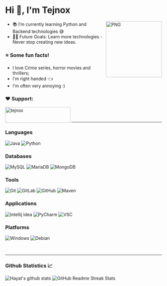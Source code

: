 # Hi 👋, I'm Tejnox
<img align="right" alt="PNG" height="180px" src="https://i.imgur.com/Z852S1Y.png" />

- 📚 I’m currently learning Python and Backend technologies 😅
- 💪🏼 Future Goals: Learn more technologies - Never stop creating new ideas.

### :star: Some fun facts!
 - I love Crime series, horror movies and thrillers;
 - I'm right handed  :point_left: 
 - I'm often very annoying :)

<h3 align="left">❤️ Support:</h3>
<p><a href="https://www.buymeacoffee.com/tejnox"> <img align="left" src="https://cdn.buymeacoffee.com/buttons/v2/default-yellow.png" height="50" width="210" alt="tejnox" /></a></p><br><br>

---

### Languages

![Java](http://img.shields.io/badge/-Java-5B4638?style=flat-square&logo=java&logoColor=ffffff)
![Python](http://img.shields.io/badge/-Python-3776AB?style=flat-square&logo=python&logoColor=ffffff)

### Databases 

![MySQL](http://img.shields.io/badge/-MySQL-FF6347?style=flat-square&logo=mysql&logoColor=ffffff)
![MariaDB](http://img.shields.io/badge/-MariaDB-32CD32?style=flat-square&logo=mariadb&logoColor=ffffff)
![MongoDB](http://img.shields.io/badge/-MobgoDB-47A248?style=flat-square&logo=mongodb&logoColor=ffffff)

### Tools  

![Git](https://img.shields.io/badge/-Git-%23F05032?style=flat-square&logo=git&logoColor=%23ffffff)
![GitLab](https://img.shields.io/badge/-GitLab-FCA121?style=flat-square&logo=gitlab)
![GitHub](https://img.shields.io/badge/-GitHub-181717?style=flat-square&logo=github)
![Maven](http://img.shields.io/badge/-Maven-C71A36?style=flat-square&logo=apache-maven)

### Applications

![Intellij Idea](http://img.shields.io/badge/-Intellij_IDEA-2C2255?style=flat-square&logo=IntelliJ-IDEA&logoColor=ffffff)
![PyCharm](http://img.shields.io/badge/-PyCharm-008080?style=flat-square&logo=PyCharm&logoColor=ffffff)
![VSC](http://img.shields.io/badge/-Visual_Studio_Code-007ACC?style=flat-square&logo=Visual-Studio-Code&logoColor=ffffff)

### Platforms

![Windows](http://img.shields.io/badge/-Windows-0078D6?style=flat-square&logo=windows&logoColor=ffffff)
![Debian](http://img.shields.io/badge/-Debian-A81D33?style=flat-square&logo=debian&logoColor=ffffff)

<br/>

---

### Github Statistics 📈

![Hayat's github stats](https://github-readme-stats.vercel.app/api?username=Tejnox&show_icons=true&theme=tokyonight&hide_border=true&line_height=25)
![GitHub Readme Streak Stats](https://github-readme-streak-stats.herokuapp.com?user=Tejnox&theme=tokyonight&hide_border=true&date_format=j%20M%5B%20Y%5D&line_height=50)
  
<br/>


